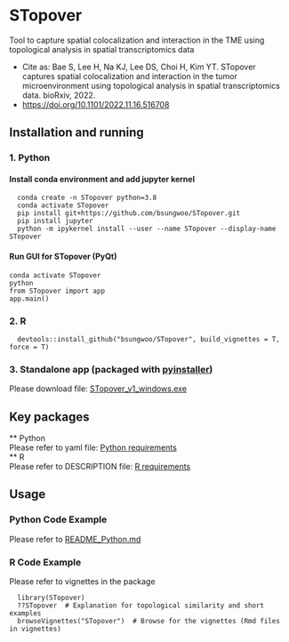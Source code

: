 # STopover
Tool to capture spatial colocalization and interaction in the TME using topological analysis in spatial transcriptomics data  
* Cite as: Bae S, Lee H, Na KJ, Lee DS, Choi H, Kim YT. STopover captures spatial colocalization and interaction in the tumor microenvironment using topological analysis in spatial transcriptomics data. bioRxiv, 2022.  
* https://doi.org/10.1101/2022.11.16.516708  

## Installation and running
### 1. Python
#### Install conda environment and add jupyter kernel
```Plain Text  
  conda create -n STopover python=3.8
  conda activate STopover
  pip install git+https://github.com/bsungwoo/STopover.git
  pip install jupyter
  python -m ipykernel install --user --name STopover --display-name STopover
```
#### Run GUI for STopover (PyQt)
```Plain Text
conda activate STopover
python
from STopover import app
app.main()
```
### 2. R
```Plain Text  
  devtools::install_github("bsungwoo/STopover", build_vignettes = T, force = T)
```
### 3. Standalone app (packaged with [pyinstaller](https://github.com/pyinstaller/pyinstaller))  
Please download file: [STopover_v1_windows.exe]()  

## Key packages
** Python  
Please refer to yaml file: [Python requirements](https://github.com/bsungwoo/STopover/blob/master/STopover_env.yaml)  
** R  
Please refer to DESCRIPTION file: [R requirements](https://github.com/bsungwoo/STquantool/blob/master/DESCRIPTION)  

## Usage
### Python Code Example
Please refer to [README_Python.md](https://github.com/bsungwoo/STopover/blob/master/STopover/README_Python.md)  
### R Code Example
Please refer to vignettes in the package  
```Plain Text
  library(STopover)
  ??STopover  # Explanation for topological similarity and short examples
  browseVignettes("STopover")  # Browse for the vignettes (Rmd files in vignettes)
```
